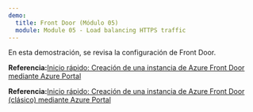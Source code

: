 ```yaml
---
demo:
  title: Front Door (Módulo 05)
  module: Module 05 - Load balancing HTTPS traffic
---
```

En esta demostración, se revisa la configuración de Front Door.

**Referencia:**[Inicio rápido: Creación de una instancia de Azure Front Door mediante Azure Portal](https://learn.microsoft.com/en-us/azure/frontdoor/create-front-door-portal)

**Referencia:**[Inicio rápido: Creación de una instancia de Azure Front Door (clásico) mediante Azure Portal](https://learn.microsoft.com/en-us/azure/frontdoor/quickstart-create-front-door)
